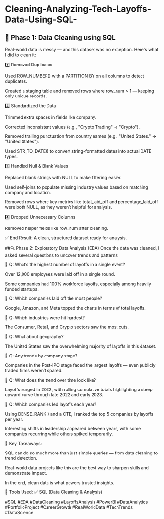 # Cleaning-Analyzing-Tech-Layoffs-Data-Using-SQL-

## 🧹 Phase 1: Data Cleaning using SQL
Real-world data is messy — and this dataset was no exception. Here's what I did to clean it:

1️⃣ Removed Duplicates

Used ROW_NUMBER() with a PARTITION BY on all columns to detect duplicates.

Created a staging table and removed rows where row_num > 1 — keeping only unique records.

2️⃣ Standardized the Data

Trimmed extra spaces in fields like company.

Corrected inconsistent values (e.g., "Crypto Trading" → "Crypto").

Removed trailing punctuation from country names (e.g., "United States." → "United States").

Used STR_TO_DATE() to convert string-formatted dates into actual DATE types.

3️⃣ Handled Null & Blank Values

Replaced blank strings with NULL to make filtering easier.

Used self-joins to populate missing industry values based on matching company and location.

Removed rows where key metrics like total_laid_off and percentage_laid_off were both NULL, as they weren’t helpful for analysis.

4️⃣ Dropped Unnecessary Columns

Removed helper fields like row_num after cleaning.

✅ End Result: A clean, structured dataset ready for analysis.

##🔍 Phase 2: Exploratory Data Analysis (EDA)
Once the data was cleaned, I asked several questions to uncover trends and patterns:

📌 Q: What’s the highest number of layoffs in a single event?

Over 12,000 employees were laid off in a single round.

Some companies had 100% workforce layoffs, especially among heavily funded startups.

📌 Q: Which companies laid off the most people?

Google, Amazon, and Meta topped the charts in terms of total layoffs.

📌 Q: Which industries were hit hardest?

The Consumer, Retail, and Crypto sectors saw the most cuts.

📌 Q: What about geography?

The United States saw the overwhelming majority of layoffs in this dataset.

📌 Q: Any trends by company stage?

Companies in the Post-IPO stage faced the largest layoffs — even publicly traded firms weren’t spared.

📌 Q: What does the trend over time look like?

Layoffs surged in 2022, with rolling cumulative totals highlighting a steep upward curve through late 2022 and early 2023.

📌 Q: Which companies led layoffs each year?

Using DENSE_RANK() and a CTE, I ranked the top 5 companies by layoffs per year.

Interesting shifts in leadership appeared between years, with some companies recurring while others spiked temporarily.

🔗 Key Takeaways:

SQL can do so much more than just simple queries — from data cleaning to trend detection.

Real-world data projects like this are the best way to sharpen skills and demonstrate impact.

In the end, clean data is what powers trusted insights.

📁 Tools Used:
✅ SQL (Data Cleaning & Analysis)



#SQL #EDA #DataCleaning #LayoffsAnalysis #PowerBI #DataAnalytics #PortfolioProject #CareerGrowth #RealWorldData #TechTrends #DataScience
